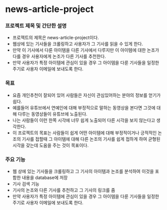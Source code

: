 # news-article-project
### 프로젝트 제목 및 간단한 설명
+ 프로젝트의 제목은 news-article-project이다.
+ 웹상에 있는 기사들을 크롤링하고 사용자가 그 기사를 읽을 수 있게 한다.
+ 만약 이 기사에서 다룬 아이템을 다른 기사에서 다루지만 이 아이템에 대한 논조가 다를 경우 사용자에게 논조가 다른 기사를 추천한다.
+ 만약 사용자가 특정 아이템에 관심이 있을 경우 그 아이템을 다룬 기사들을 일정한 주기로 사용자 이메일에 보내도록 한다.

### 목표
+ 요즘 개인추천이 잘되어 있어 사람들은 자신이 관심있어하는 분야의 정보를 얻기가 쉽다.
+ 예를들어 유튜브에서 연예인에 대해 부정적으로 말하는 동영상을 본다면 그것에 대해 다루는 동영상들이 유튜브에 노출된다.
+ 나는 사람들이 이런 한쪽 시각에 너무 쉽게 노출되어 다른 시각을 보지 않는다고 생각한다.
+ 이 프로젝트의 목표는 사람들이 쉽게 어떤 아이템에 대해 부정적이거나 긍적적인 논조의 기사를 접할때 그 아이템에 대해 다른 논조의 기사를 쉽게 접하게 하여 균형된 시각을 갖는데 도움을 주는 것이 목표이다.

### 주요 기능
+ 웹 상에 있는 기사들을 크롤링하고 그 기사의 아이템과 논조를 분석하여 이것을 포함한 내용을 database에 저장
+ 기사 검색 기능
+ 기사의 논조와 다른 기사를 추천하고 그 기사의 링크를 줌
+ 만약 사용자가 특정 아이템에 관심이 있을 경우 그 아이템을 다룬 기사들을 일정한 주기로 사용자 이메일에 보내도록 한다.
